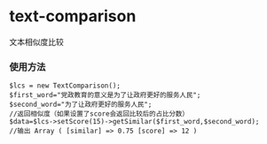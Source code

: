# text-comparison
文本相似度比较

### 使用方法

```
$lcs = new TextComparison();
$first_word="党政教育的意义是为了让政府更好的服务人民";
$second_word="为了让政府更好的服务人民";
//返回相似度（如果设置了score会返回比较后的占比分数）
$data=$lcs->setScore(15)->getSimilar($first_word,$second_word);
//输出 Array ( [similar] => 0.75 [score] => 12 )
```
